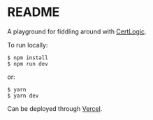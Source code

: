 # README

A playground for fiddling around with [CertLogic](https://github.com/ehn-dcc-development/dgc-business-rules/blob/main/certlogic/README.md).

To run locally:

    $ npm install
    $ npm run dev

or:

    $ yarn
    $ yarn dev

Can be deployed through [Vercel](https://vercel.com/).

